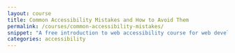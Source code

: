 ```yaml
---
layout: course
title: Common Accessibility Mistakes and How to Avoid Them
permalink: /courses/common-accessibility-mistakes/
snippet: "A free introduction to web accessibility course for web developers."
categories: accessibility
---
```


